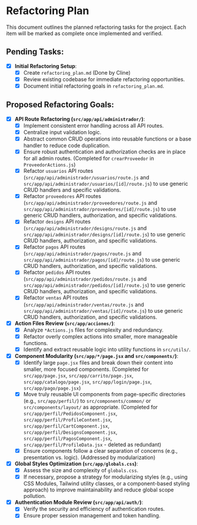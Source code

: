 # Refactoring Plan

This document outlines the planned refactoring tasks for the project. Each item will be marked as complete once implemented and verified.

## Pending Tasks:

- [x] **Initial Refactoring Setup**:
    - [x] Create `refactoring_plan.md` (Done by Cline)
    - [x] Review existing codebase for immediate refactoring opportunities.
    - [x] Document initial refactoring goals in `refactoring_plan.md`.

## Proposed Refactoring Goals:

- [x] **API Route Refactoring (`src/app/api/administrador/`)**:
    - [x] Implement consistent error handling across all API routes.
    - [x] Centralize input validation logic.
    - [x] Abstract common CRUD operations into reusable functions or a base handler to reduce code duplication.
    - [x] Ensure robust authentication and authorization checks are in place for all admin routes. (Completed for `crearProveedor` in `ProveedorActions.js`)
    - [x] Refactor `usuarios` API routes (`src/app/api/administrador/usuarios/route.js` and `src/app/api/administrador/usuarios/[id]/route.js`) to use generic CRUD handlers and specific validations.
    - [x] Refactor `proveedores` API routes (`src/app/api/administrador/proveedores/route.js` and `src/app/api/administrador/proveedores/[id]/route.js`) to use generic CRUD handlers, authorization, and specific validations.
    - [x] Refactor `designs` API routes (`src/app/api/administrador/designs/route.js` and `src/app/api/administrador/designs/[id]/route.js`) to use generic CRUD handlers, authorization, and specific validations.
    - [x] Refactor `pagos` API routes (`src/app/api/administrador/pagos/route.js` and `src/app/api/administrador/pagos/[id]/route.js`) to use generic CRUD handlers, authorization, and specific validations.
    - [x] Refactor `pedidos` API routes (`src/app/api/administrador/pedidos/route.js` and `src/app/api/administrador/pedidos/[id]/route.js`) to use generic CRUD handlers, authorization, and specific validations.
    - [x] Refactor `ventas` API routes (`src/app/api/administrador/ventas/route.js` and `src/app/api/administrador/ventas/[id]/route.js`) to use generic CRUD handlers, authorization, and specific validations.

- [x] **Action Files Review (`src/app/acciones/`)**:
    - [x] Analyze `*Actions.js` files for complexity and redundancy.
    - [x] Refactor overly complex actions into smaller, more manageable functions.
    - [x] Identify and extract reusable logic into utility functions in `src/utils/`.

- [x] **Component Modularity (`src/app/*/page.jsx` and `src/components/`)**:
    - [x] Identify large `page.jsx` files and break down their content into smaller, more focused components. (Completed for `src/app/page.jsx`, `src/app/carrito/page.jsx`, `src/app/catalogo/page.jsx`, `src/app/login/page.jsx`, `src/app/pago/page.jsx`)
    - [x] Move truly reusable UI components from page-specific directories (e.g., `src/app/perfil/`) to `src/components/common/` or `src/components/layout/` as appropriate. (Completed for `src/app/perfil/PedidosComponent.jsx`, `src/app/perfil/ProfileContent.jsx`, `src/app/perfil/CartComponent.jsx`, `src/app/perfil/DesignsComponent.jsx`, `src/app/perfil/PagosComponent.jsx`, `src/app/perfil/ProfileData.jsx` - deleted as redundant)
    - [x] Ensure components follow a clear separation of concerns (e.g., presentation vs. logic). (Addressed by modularization)

- [x] **Global Styles Optimization (`src/app/globals.css`)**:
    - [x] Assess the size and complexity of `globals.css`.
    - [x] If necessary, propose a strategy for modularizing styles (e.g., using CSS Modules, Tailwind utility classes, or a component-based styling approach) to improve maintainability and reduce global scope pollution.

- [x] **Authentication Module Review (`src/app/api/auth/`)**:
    - [x] Verify the security and efficiency of authentication routes.
    - [x] Ensure proper session management and token handling.
